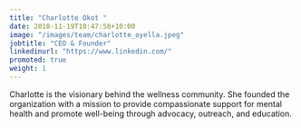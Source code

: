 ```yaml
---
title: "Charlotte Okot "
date: 2018-11-19T10:47:58+10:00
image: "/images/team/charlotte_oyella.jpeg"
jobtitle: "CEO & Founder"
linkedinurl: "https://www.linkedin.com/"
promoted: true
weight: 1
---
```


Charlotte is the visionary behind the wellness community. She founded the organization with a mission to provide compassionate support for mental health and promote well-being through advocacy, outreach, and education.